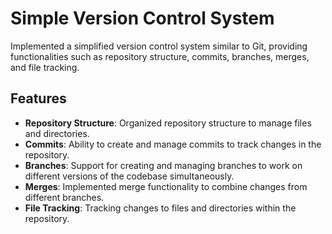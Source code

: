 # Simple Version Control System

Implemented a simplified version control system similar to Git, providing functionalities such as repository structure, commits, branches, merges, and file tracking.

## Features

- **Repository Structure**: Organized repository structure to manage files and directories.
- **Commits**: Ability to create and manage commits to track changes in the repository.
- **Branches**: Support for creating and managing branches to work on different versions of the codebase simultaneously.
- **Merges**: Implemented merge functionality to combine changes from different branches.
- **File Tracking**: Tracking changes to files and directories within the repository.
